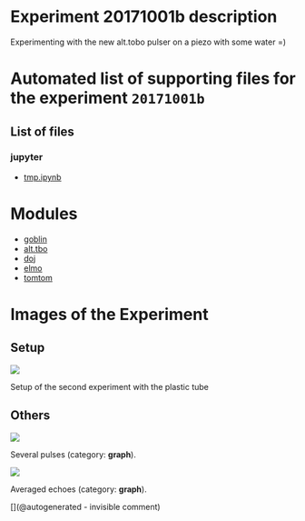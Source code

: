 # Experiment 20171001b description


Experimenting with the new alt.tobo pulser on a piezo with some water =)


# Automated list of supporting files for the __experiment `20171001b`__

## List of files

### jupyter

* [tmp.ipynb](/tmp.ipynb)





# Modules

* [goblin](/goblin/)
* [alt.tbo](/retired/alt.tbo/)
* [doj](/doj/)
* [elmo](/elmo/)
* [tomtom](/retired/tomtom/)




# Images of the Experiment

## Setup

![](/retired/alt.tbo/20171001a/20171001_135041.jpg)

Setup of the second experiment with the plastic tube

## Others

![](/retired/alt.tbo/20171001a/Pulses_details_Tube.jpg)

Several pulses (category: __graph__).

![](/retired/alt.tbo/20171001a/Pulses_average_Tube.jpg)

Averaged echoes (category: __graph__).










[](@autogenerated - invisible comment)